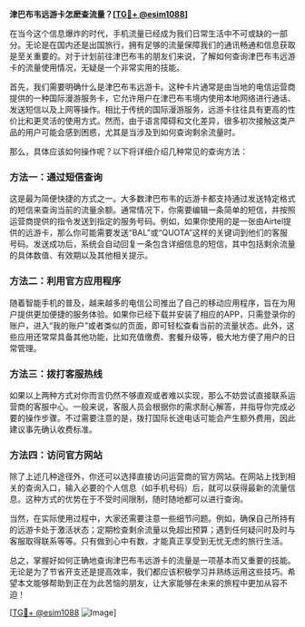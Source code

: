 **津巴布韦远游卡怎麽查流量？[[TG💪+ @esim1088](https://t.me/s/esim1088)]**

在当今这个信息爆炸的时代，手机流量已经成为我们日常生活中不可或缺的一部分。无论是在国内还是出国旅行，拥有足够的流量保障我们的通讯畅通和信息获取是至关重要的。对于计划前往津巴布韦的朋友们来说，了解如何查询津巴布韦远游卡的流量使用情况，无疑是一个非常实用的技能。

首先，我们需要明确什么是津巴布韦远游卡。这种卡片通常是由当地的电信运营商提供的一种国际漫游服务卡，它允许用户在津巴布韦境内使用本地网络进行通话、发送短信以及上网等操作。相比于传统的国际漫游服务，远游卡往往具有更高的性价比和更灵活的使用方式。然而，由于语言障碍和文化差异，很多初次接触这类产品的用户可能会感到困惑，尤其是当涉及到如何查询剩余流量时。

那么，具体应该如何操作呢？以下将详细介绍几种常见的查询方法：

### 方法一：通过短信查询

这是最为简便快捷的方式之一。大多数津巴布韦的远游卡都支持通过发送特定格式的短信来查询当前的流量余额。通常情况下，你需要编辑一条简单的短信，并按照运营商提供的指令发送到指定的服务号码。例如，如果你使用的是一张由Airtel提供的远游卡，那么你可能需要发送“BAL”或“QUOTA”这样的关键词到他们的客服号码。发送成功后，系统会自动回复一条包含详细信息的短信，其中包括剩余流量的具体数值、有效期以及其他相关提示。

### 方法二：利用官方应用程序

随着智能手机的普及，越来越多的电信公司推出了自己的移动应用程序，旨在为用户提供更加便捷的服务体验。如果你已经下载并安装了相应的APP，只需登录你的账户，进入“我的账户”或者类似的页面，即可轻松查看当前的流量状态。此外，这些应用还常常具备其他功能，比如充值缴费、套餐升级等，极大地方便了用户的日常管理。

### 方法三：拨打客服热线

如果以上两种方式对你而言仍然不够直观或者难以实现，那么不妨尝试直接联系运营商的客服中心。一般来说，客服人员会根据你的需求耐心解答，并指导你完成必要的操作步骤。不过需要注意的是，拨打国际长途电话可能会产生额外费用，因此建议事先确认收费标准。

### 方法四：访问官方网站

除了上述几种途径外，你还可以选择直接访问运营商的官方网站。在网站上找到相关的查询入口，输入必要的个人信息（如手机号码）后，就可以获得最新的流量信息。这种方式的优势在于不受时间限制，随时随地都可以进行查询。

当然，在实际使用过程中，大家还需要注意一些细节问题。例如，确保自己所持有的远游卡处于激活状态；定期检查剩余流量以免超出预算；遇到任何疑问时及时与客服取得联系等等。只有做到心中有数，才能真正享受到无忧无虑的旅行生活。

总之，掌握好如何正确地查询津巴布韦远游卡的流量是一项基本而又重要的技能。无论是为了节省开支还是提高效率，我们都应该积极学习并熟练运用这些技巧。希望本文能够帮助到正在为此苦恼的朋友，让大家能够在未来的旅程中更加从容不迫！

[[TG💪+ @esim1088](https://t.me/s/esim1088) ![Image](https://i.postimg.cc/4NQfJmqS/Snipaste-2025-05-13-00-14-12.png)]